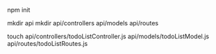 npm init

mkdir api
mkdir api/controllers api/models api/routes

touch api/controllers/todoListController.js api/models/todoListModel.js api/routes/todoListRoutes.js